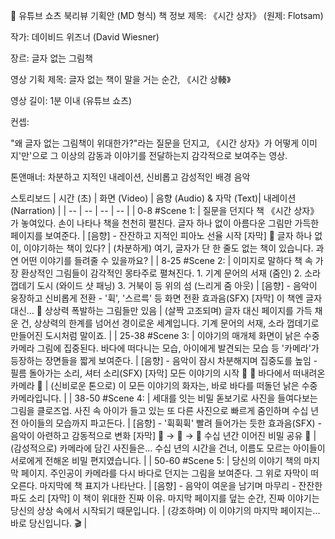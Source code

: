📖 유튜브 쇼츠 북리뷰 기획안 (MD 형식)
책 정보
제목: 《시간 상자》 (원제: Flotsam)

작가: 데이비드 위즈너 (David Wiesner)

장르: 글자 없는 그림책

영상 기획
제목: 글자 없는 책이 말을 거는 순간, 《시간 상輳》

영상 길이: 1분 이내 (유튜브 쇼츠)

컨셉:

"왜 글자 없는 그림책이 위대한가?"라는 질문을 던지고, 《시간 상자》가 어떻게 이미지'만'으로 그 이상의 감동과 이야기를 전달하는지 감각적으로 보여주는 영상.

톤앤매너: 차분하고 지적인 내레이션, 신비롭고 감성적인 배경 음악

스토리보드
| 시간 (초) | 화면 (Video) | 음향 (Audio) & 자막 (Text)| 내레이션 (Narration) |
| -- | -- | -- | -- |
| 0-8	#Scene 1: | 질문을 던지다 책 《시간 상자》가 놓여있다. 손이 나타나 책을 천천히 펼친다. 글자 하나 없이 아름다운 그림만 가득한 페이지를 보여준다. | [음향] - 잔잔하고 지적인 피아노 선율 시작 [자막] 🤫 글자 하나 없이, 이야기하는 책이 있다? | (차분하게) 여기, 글자가 단 한 줄도 없는 책이 있습니다. 과연 어떤 이야기를 들려줄 수 있을까요? |
| 8-25	#Scene 2: | 이미지로 말하다 책 속 가장 환상적인 그림들이 감각적인 몽타주로 펼쳐진다. 1. 기계 문어의 서재 (줌인) 2. 소라 껍데기 도시 (와이드 샷 패닝) 3. 거북이 등 위의 섬 (느리게 줌 아웃)	 | [음향] - 음악이 웅장하고 신비롭게 전환 - '휙', '스르륵' 등 화면 전환 효과음(SFX) [자막]  이 책엔 글자 대신… 🤯 상상력 폭발하는 그림들만 있음 | (살짝 고조되며) 글자 대신 페이지를 가득 채운 건, 상상력의 한계를 넘어선 경이로운 세계입니다. 기계 문어의 서재, 소라 껍데기로 만들어진 도시처럼 말이죠. |
| 25-38	#Scene 3: | 이야기의 매개체 화면이 낡은 수중 카메라 그림에 집중된다. 바다에 떠다니는 모습, 아이에게 발견되는 모습 등 '카메라'가 등장하는 장면들을 짧게 보여준다.	 | [음향] - 음악이 잠시 차분해지며 집중도를 높임 - 필름 돌아가는 소리, 셔터 소리(SFX) [자막] 모든 이야기의 시작 📜 🌊 바다에서 떠내려온 카메라 📸 | (신비로운 톤으로) 이 모든 이야기의 화자는, 바로 바다를 떠돌던 낡은 수중 카메라입니다. |
| 38-50	#Scene 4: | 세대를 잇는 비밀 돋보기로 사진을 들여다보는 그림을 클로즈업. 사진 속 아이가 들고 있는 또 다른 사진으로 빠르게 줌인하며 수십 년 전 아이들의 모습까지 파고든다. | [음향] - '휙휙휙' 빨려 들어가는 듯한 효과음(SFX) - 음악이 아련하고 감동적으로 변화 [자막] 🧒 → 👧 → 👦 수십 년간 이어진 비밀 공유 🤫 | (감성적으로) 카메라에 담긴 사진들은... 수십 년의 시간을 건너, 이름도 모르는 아이들이 서로에게 전해온 비밀 편지였습니다. |
| 50-60	#Scene 5: | 당신의 이야기 책의 마지막 페이지. 주인공이 카메라를 다시 바다로 던지는 그림을 보여준다. 그 위로 자막이 떠오른다. 마지막에 책 표지가 나타난다. |	[음향] - 음악이 여운을 남기며 마무리 - 잔잔한 파도 소리 [자막] 이 책이 위대한 진짜 이유. 마지막 페이지를 덮는 순간, 진짜 이야기는 당신의 상상 속에서 시작되기 때문입니다. | (강조하며) 이 이야기의 마지막 페이지는... 바로 당신입니다. 🎬 |
